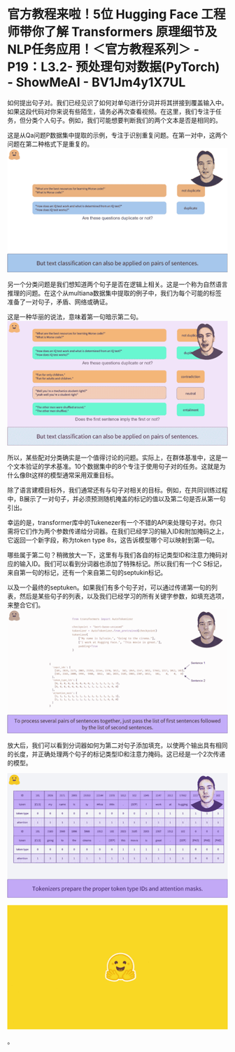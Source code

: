 # 官方教程来啦！5位 Hugging Face 工程师带你了解 Transformers 原理细节及NLP任务应用！＜官方教程系列＞ - P19：L3.2- 预处理句对数据(PyTorch) - ShowMeAI - BV1Jm4y1X7UL

如何提出句子对。我们已经见识了如何对单句进行分词并将其拼接到覆盖输入中。如果这段代码对你来说有些陌生，请务必再次查看视频。在这里，我们专注于任务，但分类个人句子。例如，我们可能想要判断我们的两个文本是否是相同的。

这是从Qa问题P数据集中提取的示例，专注于识别重复问题。在第一对中，这两个问题在第二种格式下是重复的。![](img/6c5fec0939d8ec492c6e56dd82094de9_1.png)

另一个分类问题是我们想知道两个句子是否在逻辑上相关。这是一个称为自然语言推理的问题。在这个从multiana数据集中提取的例子中，我们为每个可能的标签准备了一对句子，矛盾、网络或确证。

这是一种华丽的说法，意味着第一句暗示第二句。![](img/6c5fec0939d8ec492c6e56dd82094de9_3.png)

所以，某些配对分类确实是一个值得讨论的问题。实际上，在群体基准中，这是一个文本验证的学术基准。10个数据集中的8个专注于使用句子对的任务。这就是为什么像Bt这样的模型通常采用双重目标。

除了语言建模目标外，我们通常还有与句子对相关的目标。例如，在共同训练过程中，B展示了一对句子，并必须预测随机掩盖的标记的值以及第二句是否从第一句引出。

幸运的是，transformer库中的Tukenezer有一个不错的API来处理句子对。你只需将它们作为两个参数传递给分词器。在我们已经学习的输入ID和附加掩码之上，它返回一个新字段，称为token type 8s，这告诉模型哪个可以映射到第一句。

哪些属于第二句？稍微放大一下，这里有与我们各自的标记类型ID和注意力掩码对应的输入ID。我们可以看到分词器也添加了特殊标记。所以我们有一个C S标记，来自第一句的标记，还有一个来自第二句的septukin标记。

以及一个最终的septuken。如果我们有多个句子对，可以通过传递第一句的列表，然后是某些句子的列表，以及我们已经学习的所有关键字参数，如填充选项，来整合它们。![](img/6c5fec0939d8ec492c6e56dd82094de9_5.png)

放大后，我们可以看到分词器如何为第二对句子添加填充，以使两个输出具有相同的长度，并正确处理两个句子的标记类型ID和注意力掩码。这已经是一个2次传递的模型。

![](img/6c5fec0939d8ec492c6e56dd82094de9_7.png)

![](img/6c5fec0939d8ec492c6e56dd82094de9_8.png)

。
